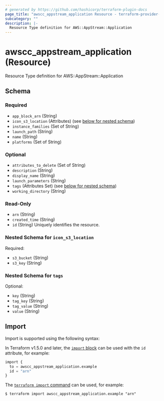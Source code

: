 ```yaml
---
# generated by https://github.com/hashicorp/terraform-plugin-docs
page_title: "awscc_appstream_application Resource - terraform-provider-awscc"
subcategory: ""
description: |-
  Resource Type definition for AWS::AppStream::Application
---
```


# awscc_appstream_application (Resource)

Resource Type definition for AWS::AppStream::Application



<!-- schema generated by tfplugindocs -->
## Schema

### Required

- `app_block_arn` (String)
- `icon_s3_location` (Attributes) (see [below for nested schema](#nestedatt--icon_s3_location))
- `instance_families` (Set of String)
- `launch_path` (String)
- `name` (String)
- `platforms` (Set of String)

### Optional

- `attributes_to_delete` (Set of String)
- `description` (String)
- `display_name` (String)
- `launch_parameters` (String)
- `tags` (Attributes Set) (see [below for nested schema](#nestedatt--tags))
- `working_directory` (String)

### Read-Only

- `arn` (String)
- `created_time` (String)
- `id` (String) Uniquely identifies the resource.

<a id="nestedatt--icon_s3_location"></a>
### Nested Schema for `icon_s3_location`

Required:

- `s3_bucket` (String)
- `s3_key` (String)


<a id="nestedatt--tags"></a>
### Nested Schema for `tags`

Optional:

- `key` (String)
- `tag_key` (String)
- `tag_value` (String)
- `value` (String)

## Import

Import is supported using the following syntax:

In Terraform v1.5.0 and later, the [`import` block](https://developer.hashicorp.com/terraform/language/import) can be used with the `id` attribute, for example:

```terraform
import {
  to = awscc_appstream_application.example
  id = "arn"
}
```

The [`terraform import` command](https://developer.hashicorp.com/terraform/cli/commands/import) can be used, for example:

```shell
$ terraform import awscc_appstream_application.example "arn"
```
